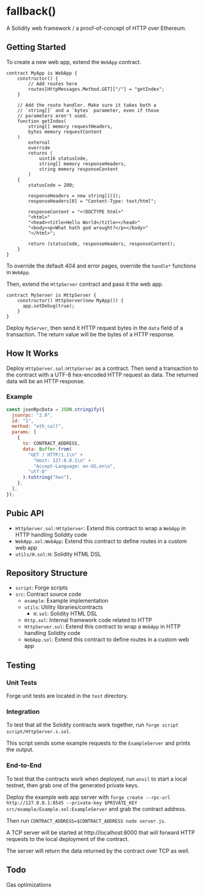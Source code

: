 # fallback()

A Solidity web framework / a proof-of-concept of HTTP over Ethereum.

## Getting Started

To create a new web app, extend the `WebApp` contract.

```solidity
contract MyApp is WebApp {
    constructor() {
        // Add routes here
        routes[HttpMessages.Method.GET]["/"] = "getIndex";
    }

    // Add the route handler. Make sure it takes both a
    // `string[]` and a `bytes` parameter, even if those
    // parameters aren't used.
    function getIndex(
        string[] memory requestHeaders,
        bytes memory requestContent
    )
        external
        override
        returns (
            uint16 statusCode,
            string[] memory responseHeaders,
            string memory responseContent
        )
    {
        statusCode = 200;

        responseHeaders = new string[](1);
        responseHeaders[0] = "Content-Type: text/html";

        responseContent = "<!DOCTYPE html>"
        "<html>"
        "<head><title>Hello World</title></head>"
        "<body><p>What hath god wrought?</p></body>"
        "</html>";

        return (statusCode, responseHeaders, responseContent);
    }
}
```

To override the default 404 and error pages, override the `handle*` functions in `WebApp`.

Then, extend the `HttpServer` contract and pass it the web app.

```solidity
contract MyServer is HttpServer {
    constructor() HttpServer(new MyApp()) {
      app.setDebug(true);
    }
}
```

Deploy `MyServer`, then send it HTTP request bytes in the `data` field of a transaction. The return value will be the bytes of a HTTP response.

## How It Works

Deploy `HttpServer.sol:HttpServer` as a contract. Then send a transaction to the contract with a UTF-8 hex-encoded HTTP request as data. The returned data will be an HTTP response.

### Example

```js
const jsonRpcData = JSON.stringify({
  jsonrpc: "2.0",
  id: "1",
  method: "eth_call",
  params: [
    {
      to: CONTRACT_ADDRESS,
      data: Buffer.from(
        "GET / HTTP/1.1\n" +
          "Host: 127.0.0.1\n" +
          "Accept-Language: en-US,en\n",
        "utf-8"
      ).toString("hex"),
    },
  ],
});
```

## Pubic API

- `HttpServer.sol:HttpServer`: Extend this contract to wrap a `WebApp` in HTTP handling Solidity code
- `WebApp.sol:WebApp`: Extend this contract to define routes in a custom web app
- `utils/H.sol:H`: Solidity HTML DSL

## Repository Structure

- `script`: Forge scripts
- `src`: Contract source code
  - `example`: Example implementation
  - `utils`: Utility libraries/contracts
    - `H.sol`: Solidity HTML DSL
  - `Http.sol`: Internal framework code related to HTTP
  - `HttpServer.sol`: Extend this contract to wrap a `WebApp` in HTTP handling Solidity code
  - `WebApp.sol`: Extend this contract to define routes in a custom web app

## Testing

### Unit Tests

Forge unit tests are located in the `test` directory.

### Integration

To test that all the Solidity contracts work together, run `forge script script/HttpServer.s.sol`.

This script sends some example requests to the `ExampleServer` and prints the output.

### End-to-End

To test that the contracts work when deployed, run `anvil` to start a local testnet, then grab one of the generated private keys.

Deploy the example web app server with `forge create --rpc-url http://127.0.0.1:8545 --private-key $PRIVATE_KEY src/example/Example.sol:ExampleServer` and grab the contract address.

Then run `CONTRACT_ADDRESS=$CONTRACT_ADDRESS node server.js`.

A TCP server will be started at http://localhost:8000 that will forward HTTP requests to the local deployment of the contract.

The server will return the data returned by the contract over TCP as well.

## Todo

Gas optimizations
